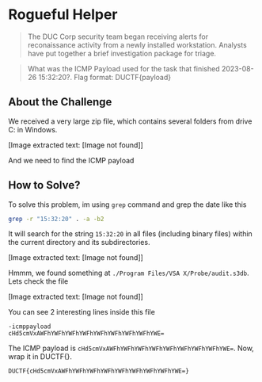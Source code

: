 # Rogueful Helper
> The DUC Corp security team began receiving alerts for reconaissance activity from a newly installed workstation. Analysts have put together a brief investigation package for triage.

> What was the ICMP Payload used for the task that finished 2023-08-26 15:32:20?. Flag format: DUCTF{payload}

## About the Challenge
We received a very large zip file, which contains several folders from drive C: in Windows.


[Image extracted text: [Image not found]]


And we need to find the ICMP payload

## How to Solve?
To solve this problem, im using `grep` command and grep the date like this

```bash
grep -r "15:32:20" . -a -b2
```

It will search for the string `15:32:20` in all files (including binary files) within the current directory and its subdirectories.


[Image extracted text: [Image not found]]


Hmmm, we found something at `./Program Files/VSA X/Probe/audit.s3db`. Lets check the file


[Image extracted text: [Image not found]]


You can see 2 interesting lines inside this file

```
-icmppayload
cHd5cmVxAWFhYWFhYWFhYWFhYWFhYWFhYWFhYWFhYWE=
```

The ICMP payload is `cHd5cmVxAWFhYWFhYWFhYWFhYWFhYWFhYWFhYWFhYWE=`. Now, wrap it in DUCTF{}.

```
DUCTF{cHd5cmVxAWFhYWFhYWFhYWFhYWFhYWFhYWFhYWFhYWE=}
```
